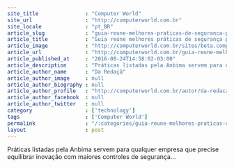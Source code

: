 ```yaml
---
site_title               : "Computer World"
site_url                 : "http://computerworld.com.br"
site_locale              : "pt_BR"
article_slug             : "guia-reune-melhores-praticas-de-seguranca-para-instituicoes-financeiras"
article_title            : "Guia reúne melhores práticas de segurança para instituições financeiras"
article_image            : "http://computerworld.com.br/sites/beta.computerworld.com.br/files/news_articles/seguranca_tela.jpg"
article_url              : "http://computerworld.com.br/guia-reune-melhores-praticas-de-seguranca-para-instituicoes-financeiras"
article_published_at     : "2016-08-24T14:58:02-03:00"
article_description      : "Práticas listadas pela Anbima servem para qualquer empresa que precise equilibrar inovação com maiores controles de segurança..."
article_author_name      : "Da Redaçã"
article_author_image     : null
article_author_biography : null
article_author_profile   : "http://computerworld.com.br/autor/da-redacao"
article_author_facebook  : null
article_author_twitter   : null
category                 : ['technology']
tags                     : ['Computer World']
permalink                : "/:categories/guia-reune-melhores-praticas-de-seguranca-para-instituicoes-financeiras/"
layout                   : post
---
```


Práticas listadas pela Anbima servem para qualquer empresa que precise equilibrar inovação com maiores controles de segurança...
